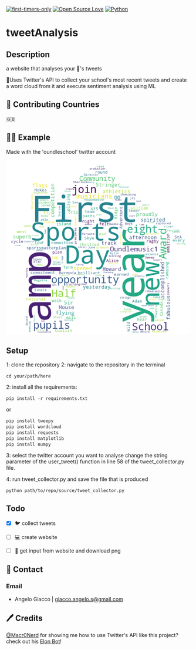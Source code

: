 [![first-timers-only](https://img.shields.io/badge/first--timers--only-friendly-blue.svg?style=flat-square)](https://www.firsttimersonly.com/)
[![Open Source Love](https://img.shields.io/badge/Open%20Source-%E2%9D%A4-blueviolet.svg)](https://opensource.com/article/18/11/reasons-love-open-source)
[![Python](https://img.shields.io/badge/language-python-success.svg)](https://www.python.org/)

# tweetAnalysis

## Description

a website that analyses your 🏫's tweets

🚀Uses Twitter's API to collect your school's most recent tweets
and create a word cloud from it and execute sentiment analysis using ML

## 📌 Contributing Countries

🇬🇧

## 👨‍🎓 Example

Made with the 'oundleschool' twitter account

![oundle school twitter account word cloud](source/static/oundleschool.png "word cloud from oundleschool")

## Setup

1: clone the repository
2: navigate to the repository in the terminal
```
cd your/path/here
```
2: install all the requirements:

```
pip install -r requirements.txt
```

or

```
pip install tweepy
pip install wordcloud
pip install requests
pip install matplotlib
pip install numpy
```

3: select the twitter account you want to analyse
change the string parameter of the user_tweet() function
in line 58 of the tweet_collector.py file.

4: run tweet_collector.py and save the file that is produced
```
python path/to/repo/source/tweet_collector.py
```

## Todo
- [x] 🐦 collect tweets
- [ ] 💻️ create website
- [ ] 📲 get input from website and download png


## 📧 Contact
### Email
- Angelo Giacco | giacco.angelo.s@gmail.com

## 🖊 Credits
[@Macr0Nerd](https://github.com/Macr0Nerd) for showing me how to use Twitter's API
like this project? check out his [Elon Bot](https://github.com/Macr0Nerd/elon-bot)!
